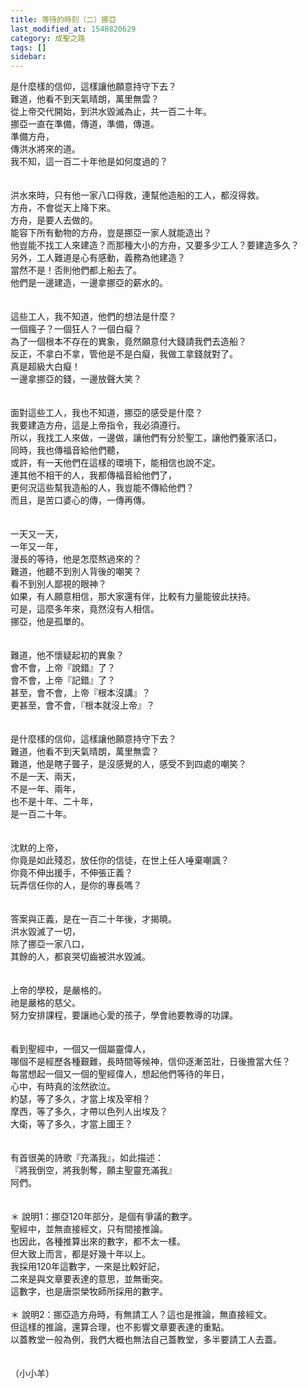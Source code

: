 ```yaml
---
title: 等待的時刻（二）挪亞
last_modified_at: 1548820629
category: 成聖之路
tags: []
sidebar: 
---
```


<div>是什麼樣的信仰，這樣讓他願意持守下去？</div>
<div>難道，他看不到天氣晴朗，萬里無雲？</div>
<div>從上帝交代開始，到洪水毀滅為止，共一百二十年。</div>
<div>挪亞一直在準備，傳道，準備，傳道。</div>
<div>準備方舟，</div>
<div>傳洪水將來的道。</div>
<div>我不知，這一百二十年他是如何度過的？</div>
<div> </div>
<div> </div>
<div>洪水來時，只有他一家八口得救，連幫他造船的工人，都沒得救。</div>
<div>方舟，不會從天上降下來。</div>
<div>方舟，是要人去做的。</div>
<div>能容下所有動物的方舟，豈是挪亞一家人就能造出？</div>
<div>他豈能不找工人來建造？而那種大小的方舟，又要多少工人？要建造多久？</div>
<div>另外，工人難道是心有感動，義務為他建造？</div>
<div>當然不是！否則他們都上船去了。</div>
<div>他們是一邊建造，一邊拿挪亞的薪水的。</div>
<div> </div>
<div> </div>
<div>這些工人，我不知道，他們的想法是什麼？</div>
<div>一個瘋子？一個狂人？一個白癡？</div>
<div>為了一個根本不存在的異象，竟然願意付大錢請我們去造船？</div>
<div>反正，不拿白不拿，管他是不是白癡，我做工拿錢就對了。</div>
<div>真是超級大白癡！</div>
<div>一邊拿挪亞的錢，一邊放聲大笑？</div>
<div> </div>
<div> </div>
<div>面對這些工人，我也不知道，挪亞的感受是什麼？</div>
<div>我要建造方舟，這是上帝指令，我必須遵行。</div>
<div>所以，我找工人來做，一邊做，讓他們有分於聖工，讓他們養家活口，</div>
<div>同時，我也傳福音給他們聽，</div>
<div>或許，有一天他們在這樣的環境下，能相信也說不定。</div>
<div>連其他不相干的人，我都傳福音給他們了，</div>
<div>更何況這些幫我造船的人，我豈能不傳給他們？</div>
<div>而且，是苦口婆心的傳，一傳再傳。</div>
<div> </div>
<div> </div>
<div>一天又一天，</div>
<div>一年又一年，</div>
<div>漫長的等待，他是怎麼熬過來的？</div>
<div>難道，他聽不到別人背後的嘲笑？</div>
<div>看不到別人鄙視的眼神？</div>
<div>如果，有人願意相信，那大家還有伴，比較有力量能彼此扶持。</div>
<div>可是，這麼多年來，竟然沒有人相信。</div>
<div>挪亞，他是孤單的。</div>
<div> </div>
<div> </div>
<div>難道，他不懷疑起初的異象？</div>
<div>會不會，上帝『說錯』了？</div>
<div>會不會，上帝『記錯』了？</div>
<div>甚至，會不會，上帝『根本沒講』？</div>
<div>更甚至，會不會，『根本就沒上帝』？</div>
<div> </div>
<div> </div>
<div>是什麼樣的信仰，這樣讓他願意持守下去？</div>
<div>難道，他看不到天氣晴朗，萬里無雲？</div>
<div>難道，他是瞎子聾子，是沒感覺的人，感受不到四處的嘲笑？</div>
<div>不是一天、兩天，</div>
<div>不是一年、兩年，</div>
<div>也不是十年、二十年，</div>
<div>是一百二十年。</div>
<div> </div>
<div> </div>
<div>沈默的上帝，</div>
<div>你竟是如此殘忍，放任你的信徒，在世上任人唾棄嘲諷？</div>
<div>你竟不伸出援手，不伸張正義？</div>
<div>玩弄信任你的人，是你的專長嗎？</div>
<div> </div>
<div> </div>
<div>答案與正義，是在一百二十年後，才揭曉。</div>
<div>洪水毀滅了一切，</div>
<div>除了挪亞一家八口，</div>
<div>其餘的人，都哀哭切齒被洪水毀滅。</div>
<div> </div>
<div> </div>
<div>上帝的學校，是嚴格的。</div>
<div>祂是嚴格的慈父。</div>
<div>努力安排課程，要讓祂心愛的孩子，學會祂要教導的功課。</div>
<div> </div>
<div> </div>
<div>看到聖經中，一個又一個屬靈偉人，</div>
<div>哪個不是經歷各種艱難，長時間等候神，信仰逐漸茁壯，日後擔當大任？</div>
<div>每當想起一個又一個的聖經偉人，想起他們等待的年日，</div>
<div>心中，有時真的泫然欲泣。</div>
<div>約瑟，等了多久，才當上埃及宰相？</div>
<div>摩西，等了多久，才帶以色列人出埃及？</div>
<div>大衛，等了多久，才當上國王？</div>
<div> </div>
<div> </div>
<div>有首很美的詩歌『充滿我』，如此描述：</div>
<div>『將我倒空，將我剝奪，願主聖靈充滿我』</div>
<div>阿們。</div>
<div> </div>
<div> </div>
<div>＊<span style="white-space:pre"> </span>說明1：挪亞120年部分，是個有爭議的數字。</div>
<div>聖經中，並無直接經文，只有間接推論。</div>
<div>也因此，各種推算出來的數字，都不太一樣。</div>
<div>但大致上而言，都是好幾十年以上。</div>
<div>我採用120年這數字，一來是比較好記，</div>
<div>二來是與文章要表達的意思，並無衝突。</div>
<div>這數字，也是唐崇榮牧師所採用的數字。</div>
<div> </div>
<div>＊<span style="white-space:pre"> </span>說明2：挪亞造方舟時，有無請工人？這也是推論，無直接經文。</div>
<div>但這樣的推論，還算合理，也不影響文章要表達的重點。</div>
<div>以蓋教堂一般為例，我們大概也無法自己蓋教堂，多半要請工人去蓋。</div>
<div> </div>
<div> </div>
<div>（小小羊）</div>
